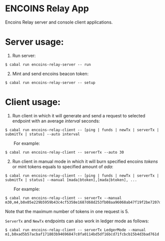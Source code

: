 # ENCOINS Relay App

Encoins Relay server and console client applications.

# Server usage:

1. Run server:</br>
```console
$ cabal run encoins-relay-server -- run
```

2. Mint and send encoins beacon token:</br>
```console
$ cabal run encoins-relay-server -- setup
```

# Client usage:

1. Run client in which it will generate and send a request to selected endpoint with an average *interval* seconds:</br>
```console
$ cabal run encoins-relay-client -- [ping | funds | newTx | serverTx | submitTx | status] --auto interval
```
&emsp;&emsp;For example:
```console
$ cabal run encoins-relay-client -- serverTx --auto 30
```

2. Run client in manual mode in which it will burn specified encoins *tokens* or mint tokens equals to specified amount of *ada*:</br>
```console
$ cabal run encoins-relay-client -- [ping | funds | newTx | serverTx | submitTx | status] --manual [mada|btoken],[mada|btoken], ...
```
&emsp;&emsp;For example:
```console
$ cabal run encoins-relay-client -- serverTx --manual m30,m4,b0x05e229b5959b43c4cf5358e1687d68d253fb08aa96068ab47f19f2be7207d9ec
```
Note that the maximum number of tokens in one request is 5.

`ServerTx` and `NewTx` endpoints can also work in ledger mode as follows:
```console
$ cabal run encoins-relay-client -- serverTx LedgerMode --manual m1,b0xad5b57acbaf171803b94696847c8fa0114bd5df16bcd71fcbcb15b4d3bad761d
```
